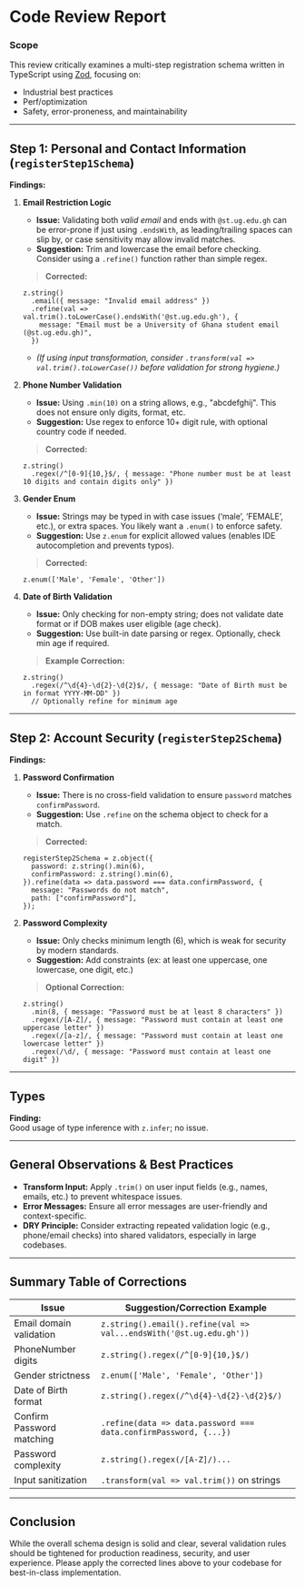 # Code Review Report

### Scope
This review critically examines a multi-step registration schema written in TypeScript using [Zod](https://zod.dev/), focusing on:
- Industrial best practices
- Perf/optimization
- Safety, error-proneness, and maintainability

---

## **Step 1: Personal and Contact Information (`registerStep1Schema`)**

**Findings:**

1. **Email Restriction Logic**
   - **Issue:** Validating both _valid email_ and ends with `@st.ug.edu.gh` can be error-prone if just using `.endsWith`, as leading/trailing spaces can slip by, or case sensitivity may allow invalid matches.
   - **Suggestion:** Trim and lowercase the email before checking. Consider using a `.refine()` function rather than simple regex.

   > **Corrected:**
   ```
   z.string()
     .email({ message: "Invalid email address" })
     .refine(val => val.trim().toLowerCase().endsWith('@st.ug.edu.gh'), {
       message: "Email must be a University of Ghana student email (@st.ug.edu.gh)",
     })
   ```
   - *(If using input transformation, consider `.transform(val => val.trim().toLowerCase())` before validation for strong hygiene.)*

2. **Phone Number Validation**
   - **Issue:** Using `.min(10)` on a string allows, e.g., "abcdefghij". This does not ensure only digits, format, etc. 
   - **Suggestion:** Use regex to enforce 10+ digit rule, with optional country code if needed.

   > **Corrected:**
   ```
   z.string()
     .regex(/^[0-9]{10,}$/, { message: "Phone number must be at least 10 digits and contain digits only" })
   ```

3. **Gender Enum**
   - **Issue:** Strings may be typed in with case issues (‘male’, ‘FEMALE’, etc.), or extra spaces. You likely want a `.enum()` to enforce safety.
   - **Suggestion:** Use `z.enum` for explicit allowed values (enables IDE autocompletion and prevents typos).

   > **Corrected:**
   ```
   z.enum(['Male', 'Female', 'Other'])
   ```

4. **Date of Birth Validation**
   - **Issue:** Only checking for non-empty string; does not validate date format or if DOB makes user eligible (age check).
   - **Suggestion:** Use built-in date parsing or regex. Optionally, check min age if required.

   > **Example Correction:**
   ```
   z.string()
     .regex(/^\d{4}-\d{2}-\d{2}$/, { message: "Date of Birth must be in format YYYY-MM-DD" })
     // Optionally refine for minimum age
   ```

---

## **Step 2: Account Security (`registerStep2Schema`)**

**Findings:**

1. **Password Confirmation**
   - **Issue:** There is no cross-field validation to ensure `password` matches `confirmPassword`.
   - **Suggestion:** Use `.refine` on the schema object to check for a match.

   > **Corrected:**
   ```
   registerStep2Schema = z.object({
     password: z.string().min(6),
     confirmPassword: z.string().min(6),
   }).refine(data => data.password === data.confirmPassword, {
     message: "Passwords do not match",
     path: ["confirmPassword"],
   });
   ```

2. **Password Complexity**
   - **Issue:** Only checks minimum length (6), which is weak for security by modern standards.
   - **Suggestion:** Add constraints (ex: at least one uppercase, one lowercase, one digit, etc.)

   > **Optional Correction:**
   ```
   z.string()
     .min(8, { message: "Password must be at least 8 characters" })
     .regex(/[A-Z]/, { message: "Password must contain at least one uppercase letter" })
     .regex(/[a-z]/, { message: "Password must contain at least one lowercase letter" })
     .regex(/\d/, { message: "Password must contain at least one digit" })
   ```

---

## **Types**

**Finding:**  
Good usage of type inference with `z.infer`; no issue.

---

## **General Observations & Best Practices**

- **Transform Input:** Apply `.trim()` on user input fields (e.g., names, emails, etc.) to prevent whitespace issues.
- **Error Messages:** Ensure all error messages are user-friendly and context-specific.
- **DRY Principle:** Consider extracting repeated validation logic (e.g., phone/email checks) into shared validators, especially in large codebases.

---

## **Summary Table of Corrections**

| Issue                        | Suggestion/Correction Example                                          |
|----------------------------- |------------------------------------------------------------------------|
| Email domain validation      | `z.string().email().refine(val => val...endsWith('@st.ug.edu.gh'))`    |
| PhoneNumber digits           | `z.string().regex(/^[0-9]{10,}$/)`                                     |
| Gender strictness            | `z.enum(['Male', 'Female', 'Other'])`                                  |
| Date of Birth format         | `z.string().regex(/^\d{4}-\d{2}-\d{2}$/)`                              |
| Confirm Password matching    | `.refine(data => data.password === data.confirmPassword, {...})`        |
| Password complexity          | `z.string().regex(/[A-Z]/)...`                                         |
| Input sanitization           | `.transform(val => val.trim())` on strings                             |

---

## **Conclusion**

While the overall schema design is solid and clear, several validation rules should be tightened for production readiness, security, and user experience. Please apply the corrected lines above to your codebase for best-in-class implementation.